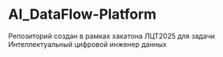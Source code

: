 # AI_DataFlow-Platform
Репозиторий создан в рамках хакатона ЛЦТ2025 для задачи Интеллектуальный цифровой инженер данных
